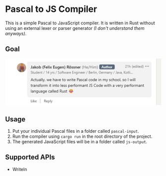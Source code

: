 # Pascal to JS Compiler
This is a simple Pascal to JavaScript compiler. It is written in Rust without using an external lexer or parser generator _(I don't understand them anyways)_.

## Goal
![Funny LinkedIn Post](readme-files/funny-linkedin-post.png)

## Usage

1. Put your individual Pascal files in a folder called `pascal-input`.
2. Run the compiler using `cargo run` in the root directory of the project.
3. The generated JavaScript files will be in a folder called `js-output`.

## Supported APIs

- Writeln
